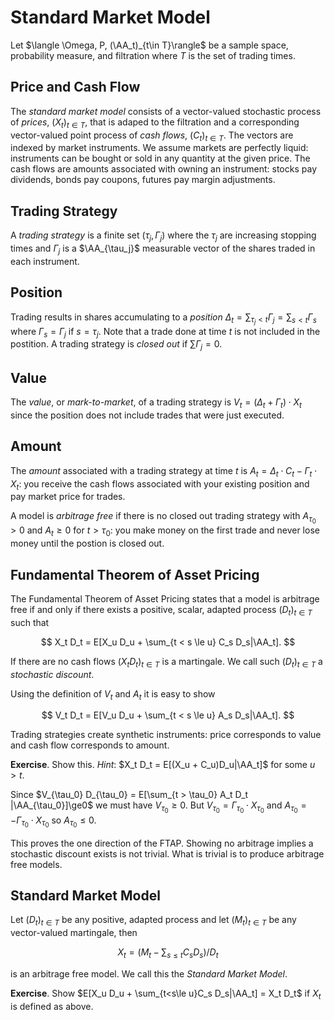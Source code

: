 # Standard Market Model

Let $\langle \Omega, P, (\AA_t)_{t\in T}\rangle$ be a sample
space, probability measure, and filtration where $T$ is the set of
trading times.

## Price and Cash Flow

The _standard market model_ consists of a vector-valued stochastic process
of _prices_, $(X_t)_{t\in T}$, that is adaped to the filtration and a
corresponding vector-valued point process of _cash flows_, $(C_t)_{t\in
T}$.  The vectors are indexed by market instruments.
We assume markets are perfectly liquid: instruments
can be bought or sold in any quantity at the given price. The cash flows
are amounts associated with owning an instrument: stocks pay dividends,
bonds pay coupons, futures pay margin adjustments.

## Trading Strategy

A _trading strategy_ is a finite set $(\tau_j, \Gamma_j)$ where
the $\tau_j$ are increasing stopping times and $\Gamma_j$ is a
$\AA_{\tau_j}$ measurable vector of the shares traded in each
instrument.

## Position

Trading results in shares accumulating to a _position_ $\Delta_t =
\sum_{\tau_j < t} \Gamma_j = \sum_{s < t} \Gamma_s$ where $\Gamma_s
= \Gamma_j$ if $s = \tau_j$.  Note that a trade done at time $t$ is
not included in the postition.  A trading strategy is _closed out_
if $\sum\Gamma_j = 0$.

## Value

The _value_, or _mark-to-market_, of a trading strategy is
$V_t = (\Delta_t + \Gamma_t)\cdot X_t$ since the position does
not include trades that were just executed.

## Amount

The _amount_ associated with a trading strategy at time $t$ is
$A_t = \Delta_t\cdot C_t - \Gamma_t\cdot X_t$: you receive the
cash flows associated with your existing position and 
pay market price for trades.

A model is _arbitrage free_ if there is no closed out trading strategy with
$A_{\tau_0} > 0$ and $A_t\ge0$ for $t > \tau_0$: you make money on the
first trade and never lose money until the postion is closed out.

## Fundamental Theorem of Asset Pricing

The Fundamental Theorem of Asset Pricing states that a model is
arbitrage free if and only if there exists a positive, scalar,
adapted process $(D_t)_{t\in T}$ such that

$$
	X_t D_t = E[X_u D_u + \sum_{t < s \le u} C_s D_s|\AA_t].
$$

If there are no cash flows $(X_t D_t)_{t\in T}$ is a martingale.
We call such $(D_t)_{t\in T}$ a _stochastic discount_.

Using the definition of $V_t$ and $A_t$ it is easy to show

$$
	V_t D_t = E[V_u D_u + \sum_{t < s \le u} A_s D_s|\AA_t].
$$

Trading strategies create synthetic instruments: price
corresponds to value and cash flow corresponds to amount.

**Exercise**. Show this. _Hint_: $X_t D_t = E[(X_u + C_u)D_u|\AA_t]$
for some $u > t$.

Since $V_{\tau_0} D_{\tau_0} = E[\sum_{t > \tau_0} A_t D_t
|\AA_{\tau_0}]\ge0$ we must have $V_{\tau_0}\ge0$. But $V_{\tau_0} =
\Gamma_{\tau_0}\cdot X_{\tau_0}$ and $A_{\tau_0} = -\Gamma_{\tau_0}\cdot
X_{\tau_0}$ so $A_{\tau_0}\le0$.

This proves the one direction of the FTAP. Showing no arbitrage implies
a stochastic discount exists is not trivial. What is trivial is to produce
arbitrage free models.

## Standard Market Model

Let $(D_t)_{t\in T}$ be any positive, adapted process and let
$(M_t)_{t\in T}$ be any vector-valued martingale, then

$$
	X_t = (M_t - \sum_{s\le t} C_s D_s)/D_t
$$

is an arbitrage free model. We call this the _Standard Market Model_.

**Exercise**. Show $E[X_u D_u + \sum_{t<s\le u}C_s D_s|\AA_t] = X_t D_t$
if $X_t$ is defined as above.

